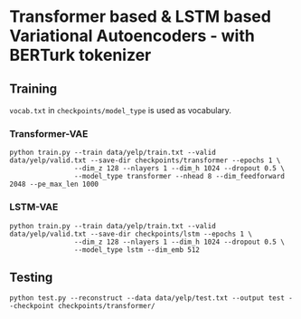 # Transformer based & LSTM based Variational Autoencoders - with BERTurk tokenizer
## Training
`vocab.txt` in `checkpoints/model_type` is used as vocabulary.
### Transformer-VAE
```console
python train.py --train data/yelp/train.txt --valid data/yelp/valid.txt --save-dir checkpoints/transformer --epochs 1 \  
                --dim_z 128 --nlayers 1 --dim_h 1024 --dropout 0.5 \  
                --model_type transformer --nhead 8 --dim_feedforward 2048 --pe_max_len 1000
```

### LSTM-VAE
```console
python train.py --train data/yelp/train.txt --valid data/yelp/valid.txt --save-dir checkpoints/lstm --epochs 1 \  
                --dim_z 128 --nlayers 1 --dim_h 1024 --dropout 0.5 \  
                --model_type lstm --dim_emb 512 
```

## Testing
```console
python test.py --reconstruct --data data/yelp/test.txt --output test --checkpoint checkpoints/transformer/
```
